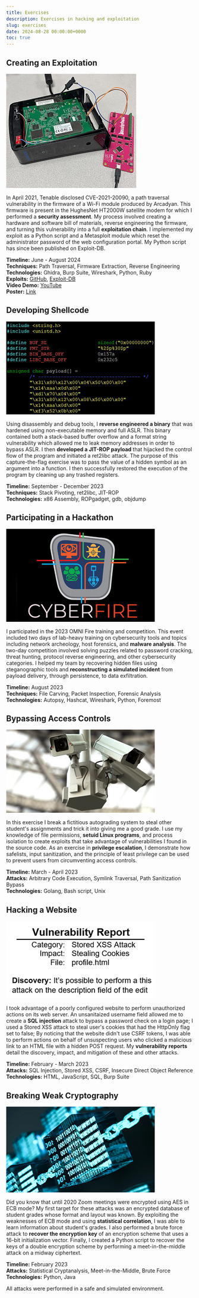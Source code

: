 ```yaml
---
title: Exercises
description: Exercises in hacking and exploitation
slug: exercises
date: 2024-08-28 00:00:00+0000
toc: true
---
```


## Creating an Exploitation

![ ](modem.jpg)

In April 2021, Tenable disclosed CVE-2021-20090, a path traversal vulnerability in the firmware of a Wi-Fi module produced by Arcadyan. This firmware is present in the HughesNet HT2000W satellite modem for which I performed a **security assessment**. My process involved creating a hardware and software bill of materials, reverse engineering the firmware, and turning this vulnerability into a full **exploitation chain**. I implemented my exploit as a Python script and a Metasploit module which reset the administrator password of the web configuration portal. My Python script has since been published on Exploit-DB.

**Timeline:** June - August 2024  
**Techniques:** Path Traversal, Firmware Extraction, Reverse Engineering  
**Technologies:** Ghidra, Burp Suite, Wireshark, Python, Ruby  
**Exploits:** [GitHub](https://github.com/simongreenblatt/HT2000W-Exploit/), [Exploit-DB](https://www.exploit-db.com/exploits/52073)  
**Video Demo:** [YouTube](https://www.youtube.com/watch?v=CdzE0jAhwwY)  
**Poster:** [Link](modem_poster.pdf)

## Developing Shellcode

![ ](shell.jpg)

Using disassembly and debug tools, I **reverse engineered a binary** that was hardened using non-executable memory and full ASLR. This binary contained both a stack-based buffer overflow and a format string vulnerability which allowed me to leak memory addresses in order to bypass ASLR. I then **developed a JIT-ROP payload** that hijacked the control flow of the program and initiated a ret2libc attack. The purpose of this capture-the-flag exercise was to pass the value of a hidden symbol as an argument into a function. I then successfully restored the execution of the program by cleaning up any trashed registers.

**Timeline:** September - December 2023  
**Techniques:** Stack Pivoting, ret2libc, JIT-ROP  
**Technologies:** x86 Assembly, ROPgadget, gdb, objdump

## Participating in a Hackathon

![ ](cyberfire.jpg)

I participated in the 2023 OMNI Fire training and competition. This event included two days of lab-heavy training on cybersecurity tools and topics including network archeology, host forensics, and **malware analysis**. The two-day competition involved solving puzzles related to password cracking, threat hunting, protocol reverse engineering, and other cybersecurity categories. I helped my team by recovering hidden files using steganographic tools and **reconstructing a simulated incident** from payload delivery, through persistence, to data exfiltration.

**Timeline:** August 2023  
**Techniques:** File Carving, Packet Inspection, Forensic Analysis  
**Technologies:** Autopsy, Hashcat, Wireshark, Python, Foremost

## Bypassing Access Controls

![ ](cameras.jpg)

In this exercise I break a fictitious autograding system to steal other student's assignments and trick it into giving me a good grade. I use my knowledge of file permissions, **setuid Linux programs**, and process isolation to create exploits that take advantage of vulnerabilities I found in the source code. As an exercise in **privilege escalation**, I demonstrate how safelists, input sanitization, and the principle of least privilege can be used to prevent users from circumventing access controls.

**Timeline:** March - April 2023  
**Attacks:** Arbitrary Code Execution, Symlink Traversal, Path Sanitization Bypass  
**Technologies:** Golang, Bash script, Unix

## Hacking a Website

![ ](report.jpg)

I took advantage of a poorly configured website to perform unauthorized actions on its web server. An unsanitaized username field allowed me to create a **SQL injection** attack to bypass a password check on a login page; I used a Stored XSS attack to steal user's cookies that had the HttpOnly flag set to false; By noticing that the website didn't use CSRF tokens, I was able to perform actions on behalf of unsuspecting users who clicked a malicious link to an HTML file with a hidden POST request. My **vulnerability reports** detail the discovery, impact, and mitigation of these and other attacks.

**Timeline:** February - March 2023  
**Attacks:** SQL Injection, Stored XSS, CSRF, Insecure Direct Object Reference  
**Technologies:** HTML, JavaScript, SQL, Burp Suite

## Breaking Weak Cryptography

![ ](crypto.jpg)

Did you know that until 2020 Zoom meetings were encrypted using AES in ECB mode? My first target for these attacks was an encrypted database of student grades whose format and layout was known. By exploiting the weaknesses of ECB mode and using **statistical correlation**, I was able to learn information about student's grades. I also performed a brute force attack to **recover the encryption key** of an encryption scheme that uses a 16-bit initialization vector. Finally, I created a Python script to recover the keys of a double encryption scheme by performing a meet-in-the-middle attack on a midway ciphertext.

**Timeline:** February 2023  
**Attacks:** Statistical Cryptanalysis, Meet-in-the-Middle, Brute Force  
**Technologies:** Python, Java

All attacks were performed in a safe and simulated environment.
